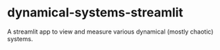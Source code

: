 # dynamical-systems-streamlit
A streamlit app to view and measure various dynamical (mostly chaotic) systems. 
